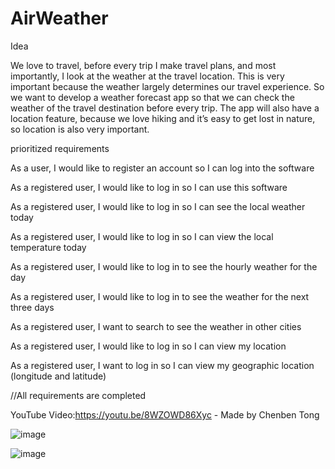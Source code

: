 # AirWeather

Idea

We love to travel, before every trip I make travel plans, and most importantly, I look at the weather at the travel location. This is very important because the weather largely determines our travel experience. So we want to develop a weather forecast app so that we can check the weather of the travel destination before every trip. The app will also have a location feature, because we love hiking and it’s easy to get lost in nature, so location is also very important.

prioritized requirements

As a user, I would like to register an account so I can log into the software

As a registered user, I would like to log in so I can use this software

As a registered user, I would like to log in so I can see the local weather today

As a registered user, I would like to log in so I can view the local temperature today

As a registered user, I would like to log in to see the hourly weather for the day

As a registered user, I would like to log in to see the weather for the next three days

As a registered user, I want to search to see the weather in other cities

As a registered user, I would like to log in so I can view my location

As a registered user, I want to log in so I can view my geographic location (longitude and latitude)

//All requirements are completed

YouTube Video:https://youtu.be/8WZOWD86Xyc - Made by Chenben Tong


![image](https://user-images.githubusercontent.com/75226562/168085802-7b613dd3-47ba-4865-b66b-692d08451ca6.png)

![image](https://user-images.githubusercontent.com/75226562/168086245-348c38c0-97f3-4ab0-9f9e-ba342c1d3986.png)


